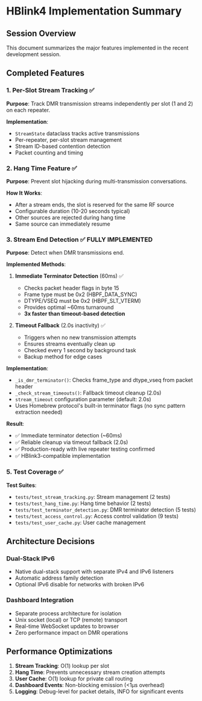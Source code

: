 # HBlink4 Implementation Summary

## Session Overview
This document summarizes the major features implemented in the recent development session.

## Completed Features

### 1. Per-Slot Stream Tracking ✅

**Purpose**: Track DMR transmission streams independently per slot (1 and 2) on each repeater.

**Implementation**:
- `StreamState` dataclass tracks active transmissions
- Per-repeater, per-slot stream management
- Stream ID-based contention detection
- Packet counting and timing

### 2. Hang Time Feature ✅

**Purpose**: Prevent slot hijacking during multi-transmission conversations.

**How It Works**:
- After a stream ends, the slot is reserved for the same RF source
- Configurable duration (10-20 seconds typical)
- Other sources are rejected during hang time
- Same source can immediately resume

### 3. Stream End Detection ✅ **FULLY IMPLEMENTED**

**Purpose**: Detect when DMR transmissions end.

**Implemented Methods**:

1. **Immediate Terminator Detection** (60ms) ✅
   - Checks packet header flags in byte 15
   - Frame type must be 0x2 (HBPF_DATA_SYNC)
   - DTYPE/VSEQ must be 0x2 (HBPF_SLT_VTERM)
   - Provides optimal ~60ms turnaround
   - **3x faster than timeout-based detection**

2. **Timeout Fallback** (2.0s inactivity) ✅
   - Triggers when no new transmission attempts
   - Ensures streams eventually clean up
   - Checked every 1 second by background task
   - Backup method for edge cases

**Implementation**:
- `_is_dmr_terminator()`: Checks frame_type and dtype_vseq from packet header
- `_check_stream_timeouts()`: Fallback timeout cleanup (2.0s)
- `stream_timeout` configuration parameter (default: 2.0s)
- Uses Homebrew protocol's built-in terminator flags (no sync pattern extraction needed)

**Result**:
- ✅ Immediate terminator detection (~60ms)
- ✅ Reliable cleanup via timeout fallback (2.0s)
- ✅ Production-ready with live repeater testing confirmed
- ✅ HBlink3-compatible implementation

### 5. Test Coverage ✅

**Test Suites**:
- `tests/test_stream_tracking.py`: Stream management (2 tests)
- `tests/test_hang_time.py`: Hang time behavior (2 tests)
- `tests/test_terminator_detection.py`: DMR terminator detection (5 tests)
- `tests/test_access_control.py`: Access control validation (9 tests)
- `tests/test_user_cache.py`: User cache management

## Architecture Decisions

### Dual-Stack IPv6
- Native dual-stack support with separate IPv4 and IPv6 listeners
- Automatic address family detection
- Optional IPv6 disable for networks with broken IPv6

### Dashboard Integration
- Separate process architecture for isolation
- Unix socket (local) or TCP (remote) transport
- Real-time WebSocket updates to browser
- Zero performance impact on DMR operations

## Performance Optimizations

1. **Stream Tracking**: O(1) lookup per slot
2. **Hang Time**: Prevents unnecessary stream creation attempts
3. **User Cache**: O(1) lookup for private call routing
4. **Dashboard Events**: Non-blocking emission (<1μs overhead)
5. **Logging**: Debug-level for packet details, INFO for significant events
